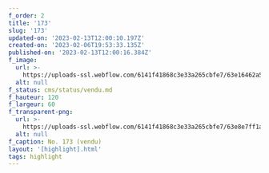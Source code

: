 ```yaml
---
f_order: 2
title: '173'
slug: '173'
updated-on: '2023-02-13T12:00:10.197Z'
created-on: '2023-02-06T19:53:33.135Z'
published-on: '2023-02-13T12:00:16.384Z'
f_image:
  url: >-
    https://uploads-ssl.webflow.com/6141f41868c3e33a265cbfe7/63e16462a53a6348225dd750_173.jpg
  alt: null
f_status: cms/status/vendu.md
f_hauteur: 120
f_largeur: 60
f_transparent-png:
  url: >-
    https://uploads-ssl.webflow.com/6141f41868c3e33a265cbfe7/63e8e7ff1a7c202893eea337_173.png
  alt: null
f_caption: No. 173 (vendu)
layout: '[highlight].html'
tags: highlight
---
```




